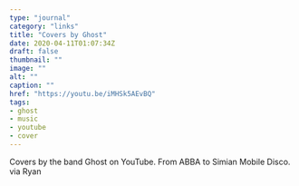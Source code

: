 ```yaml
---
type: "journal"
category: "links"
title: "Covers by Ghost"
date: 2020-04-11T01:07:34Z
draft: false
thumbnail: ""
image: ""
alt: ""
caption: ""
href: "https://youtu.be/iMHSk5AEvBQ"
tags:
- ghost
- music
- youtube
- cover
---
```


Covers by the band Ghost on YouTube. From ABBA to Simian Mobile Disco. via Ryan
